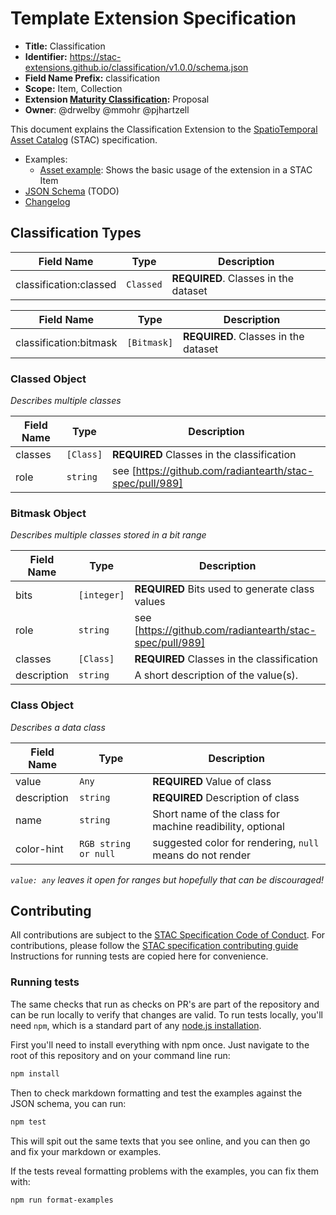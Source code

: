 # Template Extension Specification

- **Title:** Classification
- **Identifier:** <https://stac-extensions.github.io/classification/v1.0.0/schema.json>
- **Field Name Prefix:** classification
- **Scope:** Item, Collection
- **Extension [Maturity Classification](https://github.com/radiantearth/stac-spec/tree/master/extensions/README.md#extension-maturity):** Proposal
- **Owner**: @drwelby @mmohr @pjhartzell 

This document explains the Classification Extension to the [SpatioTemporal Asset Catalog](https://github.com/radiantearth/stac-spec) (STAC) specification.

- Examples:
  - [Asset example](examples/asset-single-band.json): Shows the basic usage of the extension in a STAC Item
- [JSON Schema](json-schema/schema.json) (TODO)
- [Changelog](./CHANGELOG.md)

## Classification Types

| Field Name              | Type                | Description |
| ----------------------- | ------------------- | ----------- |
| classification:classed  | `Classed`           | **REQUIRED**. Classes in the dataset |

| Field Name               | Type               | Description |
| ------------------------ | ------------------ | ----------- |
| classification:bitmask   | `[Bitmask]`        | **REQUIRED**. Classes in the dataset |

### Classed Object

*Describes multiple classes*

| Field Name        | Type         | Description |
| ----------------- | ------------ | ----------- |
| classes           | `[Class]`    | **REQUIRED** Classes in the classification |
| role              | `string`     | see [https://github.com/radiantearth/stac-spec/pull/989] |

### Bitmask Object

*Describes multiple classes stored in a bit range*

| Field Name      | Type           | Description |
| --------------- | -------------- | ----------- |
| bits            | `[integer]`    | **REQUIRED** Bits used to generate class values |
| role            | `string`       | see [https://github.com/radiantearth/stac-spec/pull/989] |
| classes         | `[Class]`      | **REQUIRED** Classes in the classification |
| description     | `string`       | A short description of the value(s). |

### Class Object

*Describes a data class*

| Field Name     | Type                 | Description |
| -------------- | -------------------- | ----------- |
| value          | `Any`                | **REQUIRED** Value of class |
| description    | `string`             | **REQUIRED** Description of class |
| name           | `string`             | Short name of the class for machine readibility, optional |
| color-hint     | `RGB string or null` | suggested color for rendering, `null` means do not render |

_`value: any` leaves it open for ranges but hopefully that can be discouraged!_

## Contributing

All contributions are subject to the
[STAC Specification Code of Conduct](https://github.com/radiantearth/stac-spec/blob/master/CODE_OF_CONDUCT.md).
For contributions, please follow the
[STAC specification contributing guide](https://github.com/radiantearth/stac-spec/blob/master/CONTRIBUTING.md) Instructions
for running tests are copied here for convenience.

### Running tests

The same checks that run as checks on PR's are part of the repository and can be run locally to verify that changes are valid. 
To run tests locally, you'll need `npm`, which is a standard part of any [node.js installation](https://nodejs.org/en/download/).

First you'll need to install everything with npm once. Just navigate to the root of this repository and on 
your command line run:
```bash
npm install
```

Then to check markdown formatting and test the examples against the JSON schema, you can run:
```bash
npm test
```

This will spit out the same texts that you see online, and you can then go and fix your markdown or examples.

If the tests reveal formatting problems with the examples, you can fix them with:
```bash
npm run format-examples
```
